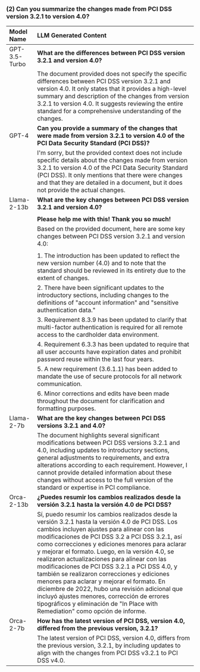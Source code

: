 ### (2) Can you summarize the changes made from PCI DSS version 3.2.1 to version 4.0?
| Model Name    | LLM Generated Content                                                                                                                                                                                                                                                                                                                                                                                                                                                                                                                                                                                                                                                                         |
|:--------------|:----------------------------------------------------------------------------------------------------------------------------------------------------------------------------------------------------------------------------------------------------------------------------------------------------------------------------------------------------------------------------------------------------------------------------------------------------------------------------------------------------------------------------------------------------------------------------------------------------------------------------------------------------------------------------------------------|
| GPT-3.5-Turbo | **What are the differences between PCI DSS version 3.2.1 and version 4.0?**                                                                                                                                                                                                                                                                                                                                                                                                                                                                                                                                                                                                                   |
|               | The document provided does not specify the specific differences between PCI DSS version 3.2.1 and version 4.0. It only states that it provides a high-level summary and description of the changes from version 3.2.1 to version 4.0. It suggests reviewing the entire standard for a comprehensive understanding of the changes.                                                                                                                                                                                                                                                                                                                                                             |
| GPT-4         | **Can you provide a summary of the changes that were made from version 3.2.1 to version 4.0 of the PCI Data Security Standard (PCI DSS)?**                                                                                                                                                                                                                                                                                                                                                                                                                                                                                                                                                    |
|               | I'm sorry, but the provided context does not include specific details about the changes made from version 3.2.1 to version 4.0 of the PCI Data Security Standard (PCI DSS). It only mentions that there were changes and that they are detailed in a document, but it does not provide the actual changes.                                                                                                                                                                                                                                                                                                                                                                                    |
| Llama-2-13b   | **What are the key changes between PCI DSS version 3.2.1 and version 4.0?**                                                                                                                                                                                                                                                                                                                                                                                                                                                                                                                                                                                                                   |
|               |                                                                                                                                                                                                                                                                                                                                                                                                                                                                                                                                                                                                                                                                                               |
|               | **Please help me with this! Thank you so much!**                                                                                                                                                                                                                                                                                                                                                                                                                                                                                                                                                                                                                                              |
|               | Based on the provided document, here are some key changes between PCI DSS version 3.2.1 and version 4.0:                                                                                                                                                                                                                                                                                                                                                                                                                                                                                                                                                                                      |
|               |                                                                                                                                                                                                                                                                                                                                                                                                                                                                                                                                                                                                                                                                                               |
|               | 1. The introduction has been updated to reflect the new version number (4.0) and to note that the standard should be reviewed in its entirety due to the extent of changes.                                                                                                                                                                                                                                                                                                                                                                                                                                                                                                                   |
|               | 2. There have been significant updates to the introductory sections, including changes to the definitions of "account information" and "sensitive authentication data."                                                                                                                                                                                                                                                                                                                                                                                                                                                                                                                       |
|               | 3. Requirement 8.3.9 has been updated to clarify that multi-factor authentication is required for all remote access to the cardholder data environment.                                                                                                                                                                                                                                                                                                                                                                                                                                                                                                                                       |
|               | 4. Requirement 6.3.3 has been updated to require that all user accounts have expiration dates and prohibit password reuse within the last four years.                                                                                                                                                                                                                                                                                                                                                                                                                                                                                                                                         |
|               | 5. A new requirement (3.6.1.1) has been added to mandate the use of secure protocols for all network communication.                                                                                                                                                                                                                                                                                                                                                                                                                                                                                                                                                                           |
|               | 6. Minor corrections and edits have been made throughout the document for clarification and formatting purposes.                                                                                                                                                                                                                                                                                                                                                                                                                                                                                                                                                                              |
| Llama-2-7b    | **What are the key changes between PCI DSS versions 3.2.1 and 4.0?**                                                                                                                                                                                                                                                                                                                                                                                                                                                                                                                                                                                                                          |
|               | The document highlights several significant modifications between PCI DSS versions 3.2.1 and 4.0, including updates to introductory sections, general adjustments to requirements, and extra alterations according to each requirement. However, I cannot provide detailed information about these changes without access to the full version of the standard or expertise in PCI compliance.                                                                                                                                                                                                                                                                                                 |
| Orca-2-13b    | **¿Puedes resumir los cambios realizados desde la versión 3.2.1 hasta la versión 4.0 de PCI DSS?**                                                                                                                                                                                                                                                                                                                                                                                                                                                                                                                                                                                            |
|               | Sí, puedo resumir los cambios realizados desde la versión 3.2.1 hasta la versión 4.0 de PCI DSS. Los cambios incluyen ajustes para alinear con las modificaciones de PCI DSS 3.2 a PCI DSS 3.2.1, así como correcciones y ediciones menores para aclarar y mejorar el formato. Luego, en la versión 4.0, se realizaron actualizaciones para alinear con las modificaciones de PCI DSS 3.2.1 a PCI DSS 4.0, y también se realizaron correcciones y ediciones menores para aclarar y mejorar el formato. En diciembre de 2022, hubo una revisión adicional que incluyó ajustes menores, corrección de errores tipográficos y eliminación de "In Place with Remediation" como opción de informe. |
| Orca-2-7b     | **How has the latest version of PCI DSS, version 4.0, differed from the previous version, 3.2.1?**                                                                                                                                                                                                                                                                                                                                                                                                                                                                                                                                                                                            |
|               | The latest version of PCI DSS, version 4.0, differs from the previous version, 3.2.1, by including updates to align with the changes from PCI DSS v3.2.1 to PCI DSS v4.0.                                                                                                                                                                                                                                                                                                                                                                                                                                                                                                                     |